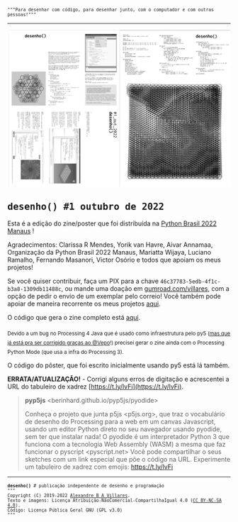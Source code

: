 <div style="font-family: inconsolata, monospace; font-size: 0.7em">"""Para desenhar com código, para desenhar junto, com o computador e com outras pessoas!"""</div>

---

![2022-11-01_11-23](../assets/thumbnail-desenho1.png)

<h2 style="font-family: inconsolata, monospace;">desenho() #1 outubro de 2022</h2>

Esta é a edição do zine/poster que foi distribuída na [Python Brasil 2022 Manaus](https://2022.pythonbrasil.org.br/) !

Agradecimentos: Clarissa R Mendes, Yorik van Havre, Aivar Annamaa, Organização da Python Brasil 2022 Manaus, Mariatta Wijaya, Luciano Ramalho, Fernando Masanori, Victor Osório e todos que apoiam os meus projetos! 

Se você quiser contribuir, faça um PIX para a chave `46c37783-5edb-4f1c-b3a8-1309db11488c`, ou mande uma doação em [gumroad.com/villares](https://gumroad.com/l/desenho1), com a opção de pedir o envio de um exemplar pelo correio! Você também pode apoiar de maneira recorrente os meus projetos [aqui](https://villares.gumroad.com/l/aunif).

O código que gera o zine completo está [aqui](https://github.com/villares/desenho-sem-argumentos/tree/main/1_outubro_2022). 

<sub>Devido a um bug no Processing 4 Java que é usado como infraestrutura pelo py5 ([mas que já está pra ser corrigido graças ao @Vepo](https://github.com/processing/processing4/pull/599)!) precisei gerar o zine ainda com o Processing Python Mode (que usa a infra do Processing 3). </sub>

O código do pôster, que foi escrito inicialmente usando py5 está lá também.

**ERRATA/ATUALIZAÇÃO!** - Corrigi alguns erros de digitação e acrescentei a URL do tabuleiro de xadrez [https://t.ly/lvFi](https://t.ly/lvFi). 

>    **pyp5js** <berinhard.github.io/pyp5js/pyodide>
>
>    Conheça o projeto que junta p5js <p5js.org>, que traz o vocabulário de desenho do Processing para a web em um canvas Javascript, usando um editor Python direto no seu navegador usando pyodide, sem ter que instalar nada!
>    O pyodide é um interpretador Python 3 que funciona com a tecnologia Web Assembly (WASM) a mesma que faz funcionar o pyscript <pyscript.net>
>    Você pode compartilhar o seus sketches com um link especial que põe o código na URL.
>    Experimente um tabuleiro de xadrez com emojis: https://t.ly/lvFi 

---
<div style="font-family: inconsolata, monospace; font-size: 0.7em">
<b>desenho()</b> # publicação independente de desenho e programação<br>
"""<br>
Copyright (C) 2019-2022 <a href="https://abav.lugaralgum.com">Alexandre B A Villares</a>.<br> 
Texto e imagens: Licença Atribuição-NãoComercial-CompartilhaIgual 4.0 (<a href="https://creativecommons.org/licenses/by-nc-sa/4.0/deed.pt_BR">CC BY-NC-SA 4.0</a>).<br>Código: Licença Pública Geral GNU (<a ref="https://github.com/villares/desenho-sem-argumentos/blob/master/LICENSE.txt">GPL v3.0</a>)
<br>"""
</div>
